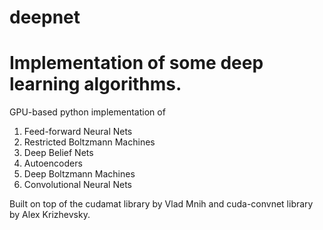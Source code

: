 deepnet
=======

# Implementation of some deep learning algorithms. #

GPU-based python implementation of

1.  Feed-forward Neural Nets
2.  Restricted Boltzmann Machines
3.  Deep Belief Nets
4.  Autoencoders
5.  Deep Boltzmann Machines
6.  Convolutional Neural Nets

Built on top of the cudamat library by Vlad Mnih and cuda-convnet library by
Alex Krizhevsky.
